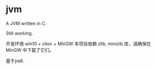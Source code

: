 # jvm
A JVM written in C.

Still working.

开发环境 win10 + clion + MinGW
本项目依赖 zlib, minizib 库，请确保在 MinGW 中下载了它们。

基于jre8.
